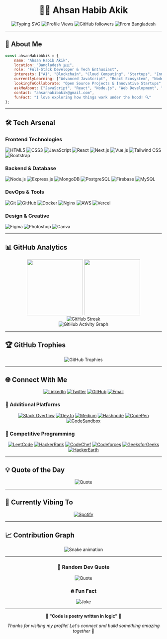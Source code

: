 <div align="center">
  
# 👨‍💻 Ahsan Habib Akik

<img src="https://readme-typing-svg.herokuapp.com?font=Fira+Code&pause=1000&color=00D9FF&center=true&vCenter=true&width=435&lines=As-salaamu+Alaykum!+%F0%9F%91%8B;Full-Stack+Developer;Tech+Enthusiast;Blockchain+Explorer;AI+%26+Cloud+Learner" alt="Typing SVG" />

<img src="https://komarev.com/ghpvc/?username=ahsanhabibakik&label=Profile%20views&color=0088cc&style=flat-square" alt="Profile Views" />
<img src="https://img.shields.io/github/followers/ahsanhabibakik?label=Followers&style=flat-square&color=0088cc&logo=github" alt="GitHub followers" />
<img src="https://img.shields.io/badge/From-Bangladesh-green?style=flat-square&logo=openmoji&logoColor=green" alt="From Bangladesh" />

</div>

---

## 🚀 About Me

```javascript
const ahsanHabibAkik = {
    name: "Ahsan Habib Akik",
    location: "Bangladesh 🇧🇩",
    role: "Full-Stack Developer & Tech Enthusiast",
    interests: ["AI", "Blockchain", "Cloud Computing", "Startups", "Innovation"],
    currentlyLearning: ["Advanced JavaScript", "React Ecosystem", "Node.js", "Cloud Technologies"],
    lookingToCollaborate: "Open Source Projects & Innovative Startups",
    askMeAbout: ["JavaScript", "React", "Node.js", "Web Development", "Blockchain"],
    contact: "ahsanhabibakik@gmail.com",
    funFact: "I love exploring how things work under the hood! 🔍"
};
```

---

## 🛠️ Tech Arsenal

### Frontend Technologies
<div align="left">
  <img src="https://img.shields.io/badge/HTML5-E34F26?style=for-the-badge&logo=html5&logoColor=white" alt="HTML5"/>
  <img src="https://img.shields.io/badge/CSS3-1572B6?style=for-the-badge&logo=css3&logoColor=white" alt="CSS3"/>
  <img src="https://img.shields.io/badge/JavaScript-F7DF1E?style=for-the-badge&logo=javascript&logoColor=black" alt="JavaScript"/>
  <img src="https://img.shields.io/badge/React-20232A?style=for-the-badge&logo=react&logoColor=61DAFB" alt="React"/>
  <img src="https://img.shields.io/badge/Next.js-000000?style=for-the-badge&logo=nextdotjs&logoColor=white" alt="Next.js"/>
  <img src="https://img.shields.io/badge/Vue.js-35495E?style=for-the-badge&logo=vue.js&logoColor=4FC08D" alt="Vue.js"/>
  <img src="https://img.shields.io/badge/Tailwind_CSS-38B2AC?style=for-the-badge&logo=tailwind-css&logoColor=white" alt="Tailwind CSS"/>
  <img src="https://img.shields.io/badge/Bootstrap-563D7C?style=for-the-badge&logo=bootstrap&logoColor=white" alt="Bootstrap"/>
</div>

### Backend & Database
<div align="left">
  <img src="https://img.shields.io/badge/Node.js-43853D?style=for-the-badge&logo=node.js&logoColor=white" alt="Node.js"/>
  <img src="https://img.shields.io/badge/Express.js-404D59?style=for-the-badge&logo=express&logoColor=white" alt="Express.js"/>
  <img src="https://img.shields.io/badge/MongoDB-4EA94B?style=for-the-badge&logo=mongodb&logoColor=white" alt="MongoDB"/>
  <img src="https://img.shields.io/badge/PostgreSQL-316192?style=for-the-badge&logo=postgresql&logoColor=white" alt="PostgreSQL"/>
  <img src="https://img.shields.io/badge/Firebase-039BE5?style=for-the-badge&logo=Firebase&logoColor=white" alt="Firebase"/>
  <img src="https://img.shields.io/badge/MySQL-00000F?style=for-the-badge&logo=mysql&logoColor=white" alt="MySQL"/>
</div>

### DevOps & Tools
<div align="left">
  <img src="https://img.shields.io/badge/Git-F05032?style=for-the-badge&logo=git&logoColor=white" alt="Git"/>
  <img src="https://img.shields.io/badge/GitHub-100000?style=for-the-badge&logo=github&logoColor=white" alt="GitHub"/>
  <img src="https://img.shields.io/badge/Docker-2496ED?style=for-the-badge&logo=docker&logoColor=white" alt="Docker"/>
  <img src="https://img.shields.io/badge/Nginx-009639?style=for-the-badge&logo=nginx&logoColor=white" alt="Nginx"/>
  <img src="https://img.shields.io/badge/AWS-232F3E?style=for-the-badge&logo=amazon-aws&logoColor=white" alt="AWS"/>
  <img src="https://img.shields.io/badge/Vercel-000000?style=for-the-badge&logo=vercel&logoColor=white" alt="Vercel"/>
</div>

### Design & Creative
<div align="left">
  <img src="https://img.shields.io/badge/Figma-F24E1E?style=for-the-badge&logo=figma&logoColor=white" alt="Figma"/>
  <img src="https://img.shields.io/badge/Adobe%20Photoshop-31A8FF?style=for-the-badge&logo=Adobe%20Photoshop&logoColor=black" alt="Photoshop"/>
  <img src="https://img.shields.io/badge/Canva-%2300C4CC.svg?&style=for-the-badge&logo=Canva&logoColor=white" alt="Canva"/>
</div>

---

## 📊 GitHub Analytics

<div align="center">
  <img height="180em" src="https://github-readme-stats-eight-theta.vercel.app/api?username=ahsanhabibakik&show_icons=true&theme=algolia&include_all_commits=true&count_private=true"/>
  <img height="180em" src="https://github-readme-stats-eight-theta.vercel.app/api/top-langs/?username=ahsanhabibakik&layout=compact&langs_count=8&theme=algolia"/>
</div>

<div align="center">
  <img src="https://github-readme-streak-stats.herokuapp.com/?user=ahsanhabibakik&theme=algolia&hide_border=false" alt="GitHub Streak"/>
</div>

<div align="center">
  <img src="https://github-readme-activity-graph.vercel.app/graph?username=ahsanhabibakik&theme=react-dark&bg_color=20232a&hide_border=true" alt="GitHub Activity Graph"/>
</div>

---

## 🏆 GitHub Trophies

<div align="center">
  <img src="https://github-profile-trophy.vercel.app/?username=ahsanhabibakik&theme=algolia&no-frame=false&no-bg=false&margin-w=4" alt="GitHub Trophies"/>
</div>

---

## 🌐 Connect With Me

<div align="center">
  
[![LinkedIn](https://img.shields.io/badge/LinkedIn-0077B5?style=for-the-badge&logo=linkedin&logoColor=white)](https://linkedin.com/in/ahsanhabibakik)
[![Twitter](https://img.shields.io/badge/Twitter-1DA1F2?style=for-the-badge&logo=twitter&logoColor=white)](https://twitter.com/ahsanhabibakik)
[![GitHub](https://img.shields.io/badge/GitHub-100000?style=for-the-badge&logo=github&logoColor=white)](https://github.com/ahsanhabibakik)
[![Email](https://img.shields.io/badge/Email-D14836?style=for-the-badge&logo=gmail&logoColor=white)](mailto:ahsanhabibakik@gmail.com)

</div>

### 🔗 Additional Platforms

<div align="center">
  
[![Stack Overflow](https://img.shields.io/badge/-Stackoverflow-FE7A16?style=flat-square&logo=stack-overflow&logoColor=white)](https://stackoverflow.com/users/19210438/ahsan-habib-akik)
[![Dev.to](https://img.shields.io/badge/dev.to-0A0A0A?style=flat-square&logo=dev.to&logoColor=white)](https://dev.to/ahsanhabibakik)
[![Medium](https://img.shields.io/badge/Medium-12100E?style=flat-square&logo=medium&logoColor=white)](https://medium.com/@ahsanhabibakik)
[![Hashnode](https://img.shields.io/badge/Hashnode-2962FF?style=flat-square&logo=hashnode&logoColor=white)](https://ahsanhabibakik.hashnode.dev/)
[![CodePen](https://img.shields.io/badge/Codepen-000000?style=flat-square&logo=codepen&logoColor=white)](https://codepen.io/ahsanhabibakik)
[![CodeSandbox](https://img.shields.io/badge/Codesandbox-040404?style=flat-square&logo=codesandbox&logoColor=DBDBDB)](https://codesandbox.com/ahsanhabibakik)

</div>

### 🎯 Competitive Programming

<div align="center">
  
[![LeetCode](https://img.shields.io/badge/LeetCode-000000?style=flat-square&logo=LeetCode&logoColor=#d16c06)](https://www.leetcode.com/ahsanhabibakik)
[![HackerRank](https://img.shields.io/badge/-Hackerrank-2EC866?style=flat-square&logo=HackerRank&logoColor=white)](https://www.hackerrank.com/ahsanhabibakik)
[![CodeChef](https://img.shields.io/badge/CodeChef-%23964B00.svg?style=flat-square&logo=CodeChef&logoColor=white)](https://www.codechef.com/users/ahsanhabibakik)
[![Codeforces](https://img.shields.io/badge/Codeforces-445f9d?style=flat-square&logo=Codeforces&logoColor=white)](https://codeforces.com/profile/ahsanhabibakik)
[![GeeksforGeeks](https://img.shields.io/badge/GeeksforGeeks-gray?style=flat-square&logo=geeksforgeeks&logoColor=35914c)](https://auth.geeksforgeeks.org/user/ahsanhabibakik)
[![HackerEarth](https://img.shields.io/badge/HackerEarth-%232C3454.svg?&style=flat-square&logo=HackerEarth&logoColor=Blue)](https://www.hackerearth.com/@ahsanhabibakik)

</div>

---

## 💡 Quote of the Day

<div align="center">
  
![Quote](https://quotes-github-readme.vercel.app/api?type=horizontal&theme=algolia)

</div>

---

## 🎵 Currently Vibing To

<div align="center">
  
[![Spotify](https://spotify-recently-played-readme.vercel.app/api?user=ahsanhabibakik&count=3&unique=true)](https://open.spotify.com/user/ahsanhabibakik)

</div>

---

## 📈 Contribution Graph

<div align="center">
  
![Snake animation](https://github.com/ahsanhabibakik/ahsanhabibakik/blob/output/github-contribution-grid-snake.svg)

</div>

---

<div align="center">
  
### 💭 Random Dev Quote
![Quote](https://quotes-github-readme.vercel.app/api?type=horizontal&theme=radical)

### 🔥 Fun Fact
![Joke](https://readme-jokes.vercel.app/api?hideBorder&theme=algolia)

</div>

---

<div align="center">
  
**🌟 "Code is poetry written in logic" 🌟**

*Thanks for visiting my profile! Let's connect and build something amazing together* 🚀

</div>

<!-- Proudly created with ❤️ for the dev community -->
